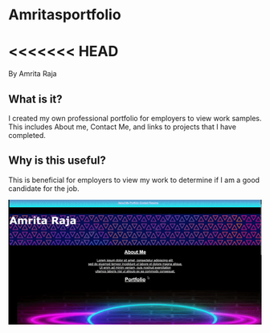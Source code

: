 # Amritasportfolio
<<<<<<< HEAD
=======
By Amrita Raja

## What is it?
I created my own professional portfolio for employers to view work samples. This includes About me, Contact Me, and links to projects that I have completed.

## Why is this useful?
This is beneficial for employers to view my work to determine if I am a good candidate for the job.

![alt text](assets/images/preview.gif?raw=true "Web preview")

